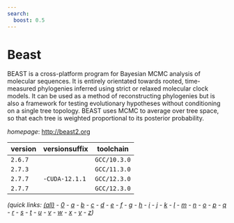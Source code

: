 ```yaml
---
search:
  boost: 0.5
---
```

# Beast

BEAST is a cross-platform program for Bayesian MCMC analysis of molecular  sequences. It is entirely orientated towards rooted, time-measured phylogenies inferred using  strict or relaxed molecular clock models. It can be used as a method of reconstructing phylogenies  but is also a framework for testing evolutionary hypotheses without conditioning on a single  tree topology. BEAST uses MCMC to average over tree space, so that each tree is weighted  proportional to its posterior probability.

*homepage*: <http://beast2.org>

version | versionsuffix | toolchain
--------|---------------|----------
``2.6.7`` |  | ``GCC/10.3.0``
``2.7.3`` |  | ``GCC/11.3.0``
``2.7.7`` | ``-CUDA-12.1.1`` | ``GCC/12.3.0``
``2.7.7`` |  | ``GCC/12.3.0``


*(quick links: [(all)](../index.md) - [0](../0/index.md) - [a](../a/index.md) - [b](../b/index.md) - [c](../c/index.md) - [d](../d/index.md) - [e](../e/index.md) - [f](../f/index.md) - [g](../g/index.md) - [h](../h/index.md) - [i](../i/index.md) - [j](../j/index.md) - [k](../k/index.md) - [l](../l/index.md) - [m](../m/index.md) - [n](../n/index.md) - [o](../o/index.md) - [p](../p/index.md) - [q](../q/index.md) - [r](../r/index.md) - [s](../s/index.md) - [t](../t/index.md) - [u](../u/index.md) - [v](../v/index.md) - [w](../w/index.md) - [x](../x/index.md) - [y](../y/index.md) - [z](../z/index.md))*


